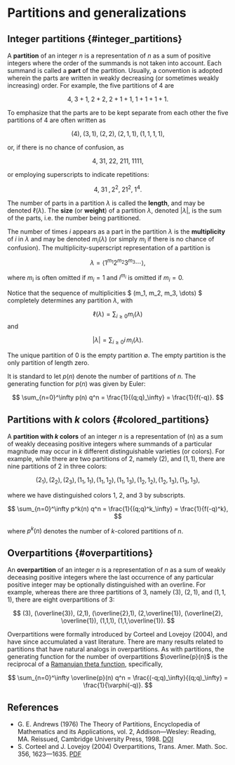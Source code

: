 # Partitions and generalizations

## Integer partitions {#integer_partitions}

A **partition** of an integer $n$ is a representation of $n$ as a sum of positive integers where the order of the summands is not taken into account. Each summand is called a **part** of the partition. Usually, a convention is adopted wherein the parts are written in weakly decreasing (or sometimes weakly increasing) order. For example, the five partitions of 4 are

$$ 4,\; 3+1,\; 2+2,\; 2+1+1,\; 1+1+1+1.$$

To emphasize that the parts are to be kept separate from each other the five partitions of 4 are often written as

$$ (4),\;(3,1),\; (2,2),\; (2,1,1),\; (1,1,1,1), $$

or, if there is no chance of confusion, as

$$ 4,\; 31,\; 22,\; 211,\; 1111,$$ 

or employing superscripts to indicate repetitions:

$$4,\; 3 1\; ,2^2,\; 2 1^2,\; 1^4.$$

The number of parts in a partition $\lambda$ is called the **length**, and may be denoted $\ell(\lambda)$. The **size** (or **weight**) of a partition $\lambda$, denoted $\vert \lambda \vert$, is the sum of the parts, i.e. the number being partitioned.

The number of times $i$ appears as a part in the partition $\lambda$ is the **multiplicity** of $i$ in $\lambda$ and may be denoted $m_i(\lambda)$
   (or simply $m_i$ if there is no chance of confusion). The multiplicity-superscript representation of a partition is

$$ \lambda = \langle 1^{m_1}2^{m_2}3^{m_3}\cdots \rangle, $$

where $m_i$ is often omitted if $m_i=1$ and $i^{m_i}$ is omitted if $m_i=0$.

Notice that the sequence of multiplicities $ (m_1, m_2, m_3, \dots) $ completely determines any partition $\lambda$, with

$$ \ell(\lambda) = \sum_{i \geq 0} m_i(\lambda) $$
and

$$ \vert \lambda \vert = \sum_{i \geq 0} i\, m_i(\lambda). $$

The unique partition of $0$ is the empty partition $\emptyset$. The empty partition
is the only partition of length zero.

It is standard to let $p(n)$ denote the number of partitions of $n$. The generating
function for $p(n)$ was given by Euler:

$$ \sum_{n=0}^\infty p(n) q^n = \frac{1}{(q;q)_\infty}  = \frac{1}{f(-q)}. $$

## Partitions with $k$ colors {#colored_partitions}

A **partition with $k$ colors** of an integer $n$ is a representation of \(n\) as a sum of weakly deceasing positive integers where summands of a particular magnitude may occur in $k$ different distinguishable varieties (or colors).  For example, while there are two partitions of $2$, namely $(2)$, and $(1,1)$, there are nine partitions of 2 in three colors:

$$(2_1), (2_2), (2_3), (1_1, 1_1), (1_1, 1_2), (1_1, 1_3), (1_2, 1_2), (1_2, 1_3), 
    (1_3, 1_3) , $$

where we have distinguished colors 1, 2, and 3 by subscripts.

$$ \sum_{n=0}^\infty p^k(n) q^n = \frac{1}{(q;q)^k_\infty}
= \frac{1}{f(-q)^k}, $$

where $p^k(n)$ denotes the number of $k$-colored partitions of $n$.

## Overpartitions {#overpartitions}

An **overpartition** of an integer $n$ is a representation of $n$ as a sum of weakly deceasing positive integers where the last occurrence of any particular positive integer may be optionally distinguished with an overline. For example, whereas there are three partitions of $3$, namely
    $(3)$, $(2,1)$, and $(1,1,1)$, there are eight overpartitions of 3:

$$ (3), (\overline{3}), (2,1), (\overline{2},1), (2,\overline{1}), 
    (\overline{2}, \overline{1}), (1,1,1), (1,1,\overline{1}). $$

Overpartitions were formally introduced by Corteel and Lovejoy (2004), and
have since accumulated a vast literature. There are many results related
to partitions that have natural analogs in overpartitions. As with partitions, the generating function for the number of overpartitions $\overline{p}(n)$ is the reciprocal of a [Ramanujan theta function](../q-series.html#theta_functions), specifically,

$$ \sum_{n=0}^\infty \overline{p}(n) q^n = \frac{(-q;q)_\infty}{(q;q)_\infty} = \frac{1}{\varphi(-q)}. $$

## References

- G. E. Andrews (1976) The Theory of Partitions, Encyclopedia of Mathematics and its Applications, vol. 2, Addison—Wesley: Reading, MA. Reissued, Cambridge University Press, 1998. [DOI](https://doi.org/10.1017/CBO9780511608650)
- S. Corteel and J. Lovejoy (2004) Overpartitions, Trans. Amer. Math. Soc. 356, 1623—1635. [PDF](https://www.ams.org/journals/tran/2004-356-04/S0002-9947-03-03328-2/S0002-9947-03-03328-2.pdf)

